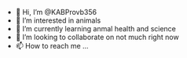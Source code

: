 - 👋 Hi, I’m @KABProvb356
- 👀 I’m interested in animals
- 🌱 I’m currently learning anmal health and science
- 💞️ I’m looking to collaborate on not much right now
- 📫 How to reach me ...

<!---
KABProvb356/KABProvb356 is a ✨ special ✨ repository because its `README.md` (this file) appears on your GitHub profile.
You can click the Preview link to take a look at your changes.
--->
